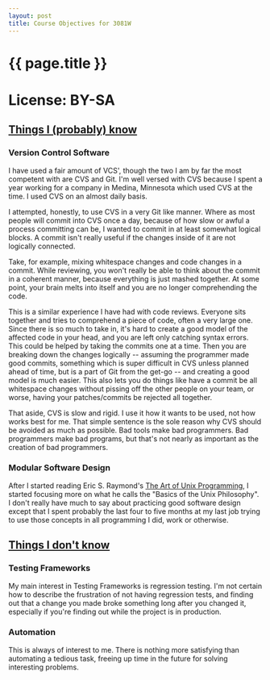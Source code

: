```yaml
---
layout: post
title: Course Objectives for 3081W
---
```

# {{ page.title }}
# License: BY-SA

## <span style="text-decoration:underline">Things I (probably) know</span>

### Version Control Software
I have used a fair amount of VCS', though the two I am by far the most competent with are CVS and Git. I'm well versed
with CVS because I spent a year working for a company in Medina, Minnesota which used CVS at the time. I used CVS on
an almost daily basis.

I attempted, honestly, to use CVS in a very Git like manner. Where as most people will commit into
CVS once a day, because of how slow or awful a process committing can be, I wanted to commit in at least somewhat
logical blocks. A commit isn't really useful if the changes inside of it are not logically connected.

Take, for example, mixing whitespace changes and code changes in a commit. While reviewing, you won't really be able to
think about the commit in a coherent manner, because everything is just mashed together. At some point, your brain melts
into itself and you are no longer comprehending the code.

This is a similar experience I have had with code reviews. Everyone sits together and tries to comprehend a piece of
code, often a very large one. Since there is so much to take in, it's hard to create a good model of the affected code
in your head, and you are left only catching syntax errors. This could be helped by taking the commits one at a time.
Then you are breaking down the changes logically -- assuming the programmer made good commits, something which is super
difficult in CVS unless planned ahead of time, but is a part of Git from the get-go -- and creating a good model is much
easier. This also lets you do things like have a commit be all whitespace changes without pissing off the other people
on your team, or worse, having your patches/commits be rejected all together.

That aside, CVS is slow and rigid. I use it how it wants to be used, not how works best for me. That simple sentence is
the sole reason why CVS should be avoided as much as possible. Bad tools make bad programmers. Bad programmers make bad
programs, but that's not nearly as important as the creation of bad programmers.

### Modular Software Design
After I started reading Eric S. Raymond's [The Art of Unix Programming][taup],
I started focusing more on what he calls the "Basics of the Unix Philosophy". I don't really have much to say about
practicing good software design except that I spent probably the last four to five months at my last job trying to use
those concepts in all programming I did, work or otherwise.

## <span style="text-decoration:underline">Things I don't know</span>

### Testing Frameworks
My main interest in Testing Frameworks is regression testing. I'm not certain how to describe the frustration of not
having regression tests, and finding out that a change you made broke something long after you changed it, especially if
you're finding out while the project is in production.

### Automation
This is always of interest to me. There is nothing more satisfying than automating a tedious task, freeing up time in
the future for solving interesting problems.

[taup]: http://www.catb.org/~esr/writings/taoup/html/
